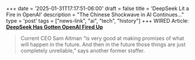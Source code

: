 +++
date = '2025-01-31T17:17:51-06:00'
draft = false
title = 'DeepSeek Lit a Fire in OpenAI'
description = "The Chinese Shockwave in AI Continues..."
type = 'post'
tags = ["news-link", "ai", "tech", "history"]
+++
WIRED Article: [**DeepSeek Has Gotten OpenAI Fired Up**](https://www.wired.com/story/openai-deepseek-stargate-sam-altman/)

> Current CEO Sam Altman “is very good at making promises of what will happen in the future. And then in the future those things are just completely unreliable,” says another former staffer.